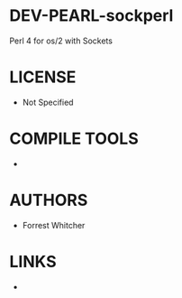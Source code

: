 DEV-PEARL-sockperl
==================

Perl 4 for os/2 with Sockets

LICENSE
===============
* Not Specified

COMPILE TOOLS
===============
* 
 
AUTHORS
===============
* Forrest Whitcher

LINKS
===============
* 
